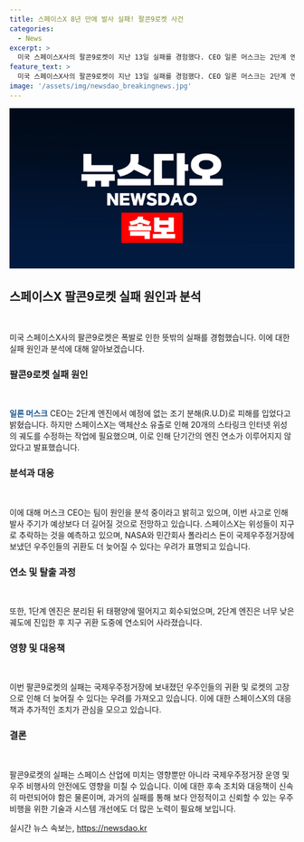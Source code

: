 ```yaml
---
title: 스페이스X 8년 만에 발사 실패! 팔콘9로켓 사건
categories:
  - News
excerpt: >
  미국 스페이스X사의 팔콘9로켓이 지난 13일 실패를 경험했다. CEO 일론 머스크는 2단계 엔진의 예상치 못한 분해로 실패가 발생한 것으로 밝혔지만, 스페이스X는 액체산소 유출로 인한 엔진 연소 실패로 원인을 공개했다. 이번 실패로 팔콘9의 발사 주기가 길어질 것으로 보이며, 우주인들의 귀환과 국제우주정거장 보급도 늦어질 수 있다. 1단계 엔진은 회수됐지만, 2단계 엔진은 지구 귀환 도중 사라졌다. 2016년 이후 처음으로 스페이스X의 로켓이 실패한 것이다.
feature_text: >
  미국 스페이스X사의 팔콘9로켓이 지난 13일 실패를 경험했다. CEO 일론 머스크는 2단계 엔진의 예상치 못한 분해로 실패가 발생한 것으로 밝혔지만, 스페이스X는 액체산소 유출로 인한 엔진 연소 실패로 원인을 공개했다. 이번 실패로 팔콘9의 발사 주기가 길어질 것으로 보이며, 우주인들의 귀환과 국제우주정거장 보급도 늦어질 수 있다. 1단계 엔진은 회수됐지만, 2단계 엔진은 지구 귀환 도중 사라졌다. 2016년 이후 처음으로 스페이스X의 로켓이 실패한 것이다.
image: '/assets/img/newsdao_breakingnews.jpg'
---
```


<p><img src="/assets/img/newsdao_breakingnews.jpg" alt="bookingtag 속보" /></p>

<h2 data-ke-size="size26">스페이스X 팔콘9로켓 실패 원인과 분석</h2>

<p data-ke-size="size16">&nbsp;</p>

<p>미국 스페이스X사의 팔콘9로켓은 폭발로 인한 뜻밖의 실패를 경험했습니다. 이에 대한 실패 원인과 분석에 대해 알아보겠습니다.</p>

<h3>팔콘9로켓 실패 원인</h3>

<p data-ke-size="size16">&nbsp;</p>

<p><b><span style="color: #1a5490;">일론 머스크</span></b> CEO는 2단계 엔진에서 예정에 없는 조기 분해(R.U.D)로 피해를 입었다고 밝혔습니다. 하지만 스페이스X는 액체산소 유출로 인해 20개의 스타링크 인터넷 위성의 궤도를 수정하는 작업에 필요했으며, 이로 인해 단기간의 엔진 연소가 이루어지지 않았다고 발표했습니다.</p>

<h3>분석과 대응</h3>

<p data-ke-size="size16">&nbsp;</p>

<p>이에 대해 머스크 CEO는 팀이 원인을 분석 중이라고 밝히고 있으며, 이번 사고로 인해 발사 주기가 예상보다 더 길어질 것으로 전망하고 있습니다. 스페이스X는 위성들이 지구로 추락하는 것을 예측하고 있으며, NASA와 민간회사 폴라리스 돈이 국제우주정거장에 보냈던 우주인들의 귀환도 더 늦어질 수 있다는 우려가 표명되고 있습니다.</p>

<h3>연소 및 탈출 과정</h3>

<p data-ke-size="size16">&nbsp;</p>

<p>또한, 1단계 엔진은 분리된 뒤 태평양에 떨어지고 회수되었으며, 2단계 엔진은 너무 낮은 궤도에 진입한 후 지구 귀환 도중에 연소되어 사라졌습니다.</p>

<h3>영향 및 대응책</h3>

<p data-ke-size="size16">&nbsp;</p>

<p>이번 팔콘9로켓의 실패는 국제우주정거장에 보내졌던 우주인들의 귀환 및 로켓의 고장으로 인해 더 늦어질 수 있다는 우려를 가져오고 있습니다. 이에 대한 스페이스X의 대응책과 추가적인 조치가 관심을 모으고 있습니다.</p>

<h3>결론</h3>

<p data-ke-size="size16">&nbsp;</p>

<p>팔콘9로켓의 실패는 스페이스 산업에 미치는 영향뿐만 아니라 국제우주정거장 운영 및 우주 비행사의 안전에도 영향을 미칠 수 있습니다. 이에 대한 후속 조치와 대응책이 신속히 마련되어야 함은 물론이며, 과거의 실패를 통해 보다 안정적이고 신뢰할 수 있는 우주 비행을 위한 기술과 시스템 개선에도 더 많은 노력이 필요해 보입니다.</p></p>
실시간 뉴스 속보는, <a href="https://newsdao.kr" rel="dofollow">https://newsdao.kr</a>


